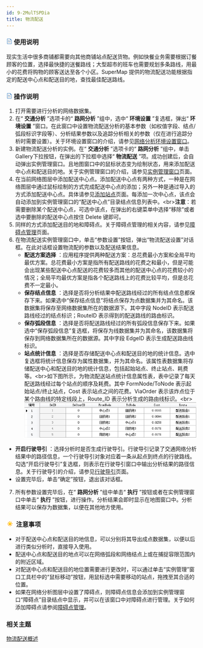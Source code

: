 ```yaml
---
id: 9-2MulTSPDia
title: 物流配送
---
```

### ![](../img/read.gif) 使用说明

现实生活中很多商铺都需要向其他商铺站点配送货物。例如快餐业务需要根据订餐顾客的位置，选择最快捷的送餐路线；大型超市的班车也需要规划多条路线，用最小的花费将购物的顾客送达至各个小区。SuperMap
提供的物流配送功能根据指定的配送中心点和配送目的地，查找最佳配送路线。

### ![](../img/read.gif) 操作说明

1. 打开需要进行分析的网络数据集。
2. 在“ **交通分析** ”选项卡的“ **路网分析** ”组中，选中“ **环境设置** ”复选框，弹出“ **环境设置** ”窗口。在此窗口中设置物流配送分析的基本参数（如权值字段、结点/弧段标识字段等）、分析结果参数以及追踪分析相关的参数（仅在进行追踪分析时需要设置）。关于环境设置窗口的介绍，请参见[网络分析环境设置窗口](NetAnalystEnvironmentWIN)。
3. 新建物流配送分析的实例。在“ **交通分析** ”选项卡的“ **路网分析** ”组中，单击Gallery下拉按钮，在弹出的下拉框中选择“ **物流配送** ”项。成功创建后，会自动弹出实例管理窗口。且地图窗口中的鼠标状态变为绘制状态，用来添加配送中心点和配送目的地。关于实例管理窗口的介绍，请参见[实例管理窗口](InstanceWIN)页面。
4. 在当前网络图层中添加配送中心点。添加配送中心点有两种方式，一种是在网络图层中通过鼠标绘制的方式完成配送中心点的添加；另外一种是通过导入的方式添加配送中心点。具体请参见[添加站点](ImportLocations)页面。每添加一次中心点，该点会自动添加到实例管理窗口的“配送中心点”目录结点信息列表中。<br\>**注意**：若需要删除某个配送中心点，可选中该点，在弹出的右键菜单中选择“移除”或者选中要删除的配送中心点按住 Delete 键即可。
5. 同样的方式添加配送目的地和障碍点。关于障碍点管理的相关内容，请参见[障碍点管理](BarrierManagement)页面。
6. 在物流配送实例管理窗口中，单击“参数设置”按钮，弹出“物流配送设置”对话框。在此对话框设置物流配的参数以及配送结果信息。
   * **配送方案选择** ：应用程序提供两种配送方案：总花费最小方案和全局平均最优方案。总花费最小方案是指所有配送路线的花费之和最小，但是可能会出现某些配送中心点配送的花费较多而其他的配送中心点的花费较小的情况；全局平均最优方案是指各个配送路线上的花费比较平均，但是总花费不一定最小。
   * **保存结点信息** ：选择是否将分析结果中配送路线经过的所有结点信息都保存下来。如果选中“保存结点信息”将结点保存为点数据集并为其命名。该数据集将保存至网络数据集所在的数据源下。其中字段 NodeID 表示配送路线经过的结点标识；RouteID 表示得到的配送路线的路由标识。
   * **保存弧段信息** ：选择是否将配送路线经过的所有弧段信息保存下来。如果选中“保存弧段信息”复选框，将保存为线数据集并为其命名，该数据集将保存到网络数据集所在的数据源。其中字段 EdgeID 表示生成配送路由线标识。
   * **站点统计信息** ：选择是否存储配送中心点和配送目的地的统计信息。选中复选框将统计信息保存为属性数据集，并为其命名。该属性表数据集将存储配送中心和配送目的地的统计信息，包括起始站点、终止站点、耗费等。<br\>如下图所示，为物流配送站点统计信息属性表，表中记录了每天配送路线经过每个站点的顺序及耗费。其中 FormNode/ToNode 表示起始站点/终止站点，Cost 表示站点之间的花费。ViaOrder 表示该炸点位于某个路由线的特定线段上，Route_ID 表示分析生成的路由线标识。<br\>![](img/MTSPStatistic.png)  
  * **开启行驶导引** ：选择分析时是否生成行驶导引。行驶导引记录了交通网络分析结果中的路径信息，一个行驶导引对象对应着一条从起点到终点的行驶路线。勾选“开启行驶导引”复选框，则表示在行驶导引窗口中输出分析结果的路径信息。关于行驶导引的介绍，请参见[行驶导引](PathGuide)页面。
  * 设置完毕后，单击“确定”按钮，退出该对话框。
7. 所有参数设置完毕后，在“ **路网分析** ”组中单击“ **执行** ”按钮或者在实例管理窗口中单击“ **执行** ”按钮，进行操作。分析结果会即时显示在地图窗口中。分析结果可以保存为数据集，以便在其他地方使用。

### ![](../img/note.png) 注意事项

* 对于配送中心点和配送目的地信息，可以分别将其导出成点数据集，以便以后进行类似分析时，直接导入使用。 
* 配送中心点和配送目的地点可以在网络弧段和网络结点上或在捕捉容限范围内的附近区域。
* 对配送中心点和配送目的地位置需要进行更改时，可以通过单击“实例管理”窗口工具栏中的“鼠标移动”按钮，用鼠标选中需要移动的站点，拖拽至其合适的位置。
* 如果在网络分析图层中设置了障碍点，则障碍点信息会添加到实例管理窗口“障碍点”目录结点中显示，并可以在该窗口中对障碍点进行管理。关于如何添加障碍点请参阅[障碍点管理](BarrierManagement)。

###  相关主题

[物流配送概述](9-1MulTSP)
